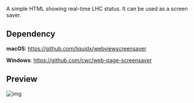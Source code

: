 A simple HTML showing real-time LHC status. It can be used as a screen saver.

## Dependency

**macOS**: https://github.com/liquidx/webviewscreensaver

**Windows**: https://github.com/cwc/web-page-screensaver

## Preview

![img](https://vistar-capture.s3.cern.ch/atlas.png)
